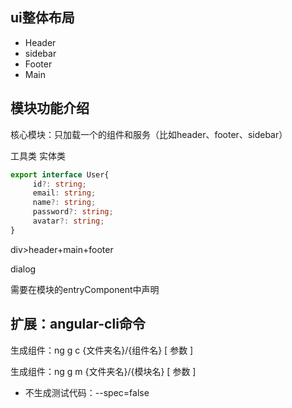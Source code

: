 ## ui整体布局

* Header
* sidebar
* Footer
* Main





## 模块功能介绍

核心模块：只加载一个的组件和服务（比如header、footer、sidebar）



工具类
实体类

```ts
export interface User{
     id?: string;
     email: string;
     name?: string;
     password?: string;
     avatar?: string;
}
```



div>header+main+footer

dialog

需要在模块的entryComponent中声明



## 扩展：angular-cli命令

生成组件：ng g c {文件夹名}/{组件名} [ 参数 ]

生成组件：ng g m {文件夹名}/{模块名} [ 参数 ]

* 不生成测试代码：--spec=false







